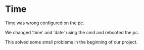 # Time

Time was wrong configured on the pc.

We changed 'time' and 'date' using the cmd and rebooted the pc.

This solved some small problems in the beginning of our project.

